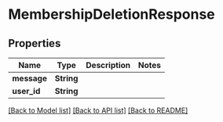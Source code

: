 # MembershipDeletionResponse

## Properties

Name | Type | Description | Notes
------------ | ------------- | ------------- | -------------
**message** | **String** |  | 
**user_id** | **String** |  | 

[[Back to Model list]](../README.md#documentation-for-models) [[Back to API list]](../README.md#documentation-for-api-endpoints) [[Back to README]](../README.md)


